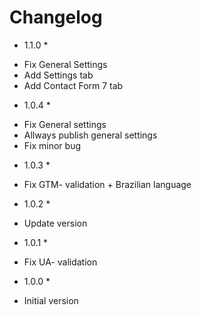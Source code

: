 # Changelog #
* 1.1.0 * 
- Fix General Settings
- Add Settings tab
- Add Contact Form 7 tab

* 1.0.4 *
- Fix General settings
- Allways publish general settings
- Fix minor bug

* 1.0.3 *
- Fix GTM- validation + Brazilian language

* 1.0.2 *
- Update version

* 1.0.1 *
- Fix UA- validation

* 1.0.0 *
- Initial version
